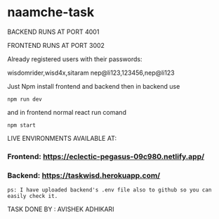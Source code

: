 # naamche-task

BACKEND RUNS AT PORT 4001

FRONTEND RUNS AT PORT 3002

Already registered users with their passwords:

wisdomrider,wisd4x,sitaram
nep@li123,123456,nep@li123




Just Npm install frontend and backend then in backend use 

`npm run dev`
 
 and in frontend normal react run comand 

 `npm start`


LIVE ENVIRONMENTS AVAILABLE AT:

### Frontend: https://eclectic-pegasus-09c980.netlify.app/

### Backend: https://taskwisd.herokuapp.com/

`ps: I have uploaded backend's .env file also to github so you can easily check it.`


TASK DONE BY : AVISHEK ADHIKARI
